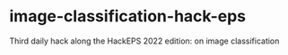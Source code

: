 # image-classification-hack-eps
Third daily hack along the HackEPS 2022 edition: on image classification
